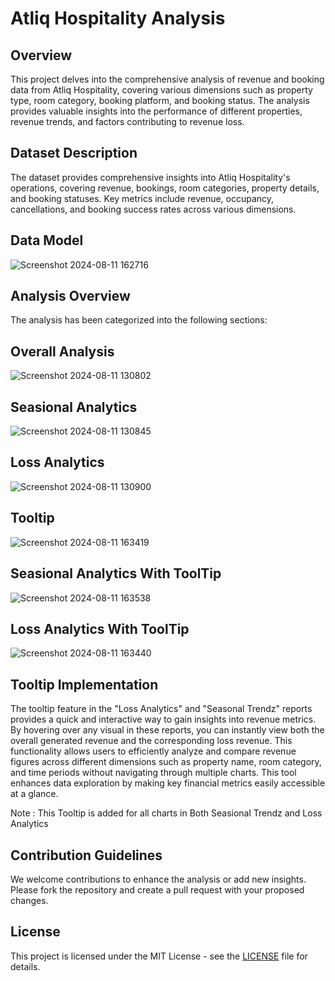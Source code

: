 # Atliq Hospitality Analysis

## Overview

This project delves into the comprehensive analysis of revenue and booking data from Atliq Hospitality, covering various dimensions such as property type, room category, booking platform, and booking status. The analysis provides valuable insights into the performance of different properties, revenue trends, and factors contributing to revenue loss.

## Dataset Description

The dataset provides comprehensive insights into Atliq Hospitality's operations, covering revenue, bookings, room categories, property details, and booking statuses. Key metrics include revenue, occupancy, cancellations, and booking success rates across various dimensions.

## Data Model

![Screenshot 2024-08-11 162716](https://github.com/user-attachments/assets/d3a8c944-adc5-47a7-b487-05f3b54c1837)


## Analysis Overview

The analysis has been categorized into the following sections:



## Overall Analysis 


![Screenshot 2024-08-11 130802](https://github.com/user-attachments/assets/087cead1-e8dd-4fd3-9c84-702b2e6f5bdc)


## Seasional Analytics


![Screenshot 2024-08-11 130845](https://github.com/user-attachments/assets/2d615817-bd2c-4aa6-afe2-c553ce959a87)




## Loss Analytics 

![Screenshot 2024-08-11 130900](https://github.com/user-attachments/assets/49b1b83c-3a82-4938-a2a3-b66e6fa032a2)




## Tooltip


![Screenshot 2024-08-11 163419](https://github.com/user-attachments/assets/318e6c6a-d3a7-4175-8510-71d2c3595052)


## Seasional Analytics With ToolTip
![Screenshot 2024-08-11 163538](https://github.com/user-attachments/assets/9b405127-6338-4c9d-991a-597cefb9dc82)

## Loss Analytics With ToolTip
![Screenshot 2024-08-11 163440](https://github.com/user-attachments/assets/fdc3f572-a34d-456f-9547-a370f472b28c)



## Tooltip Implementation


The tooltip feature in the "Loss Analytics" and "Seasonal Trendz" reports provides a quick and interactive way to gain insights into revenue metrics. By hovering over any visual in these reports, you can instantly view both the overall generated revenue and the corresponding loss revenue. This functionality allows users to efficiently analyze and compare revenue figures across different dimensions such as property name, room category, and time periods without navigating through multiple charts. This tool enhances data exploration by making key financial metrics easily accessible at a glance.

Note : This Tooltip is added for all charts in Both Seasional Trendz and Loss Analytics

## Contribution Guidelines

We welcome contributions to enhance the analysis or add new insights. Please fork the repository and create a pull request with your proposed changes.

## License

This project is licensed under the MIT License - see the [LICENSE](LICENSE) file for details.

